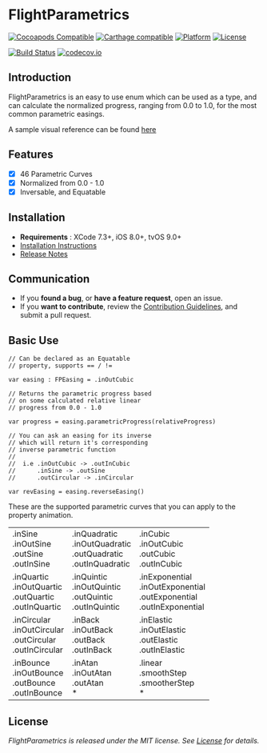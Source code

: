 # FlightParametrics
[![Cocoapods Compatible](https://img.shields.io/badge/pod-v0.9.0-blue.svg)]()
[![Carthage compatible](https://img.shields.io/badge/Carthage-compatible-4BC51D.svg?style=flat)]()
[![Platform](https://img.shields.io/badge/platform-iOS%20|%20tvOS-lightgrey.svg)]()
[![License](https://img.shields.io/badge/license-MIT-343434.svg)](/LICENSE.md)

[![Build Status](https://travis-ci.org/AntonTheDev/FlightParametrics.svg?branch=master)](https://travis-ci.org/AntonTheDev/FlightParametrics)
[![codecov.io](https://codecov.io/gh/codecov/FlightParametrics/branch/master/graphs/badge.svg)](https://codecov.io/gh/codecov/FlightParametrics/branch/master)

## Introduction

FlightParametrics is an easy to use enum which can be used as a type, and can calculate the normalized progress, ranging from 0.0 to 1.0, for the most common parametric easings.

A sample visual reference can be found [here](http://easings.net/)

## Features

- [x] 46 Parametric Curves
- [x] Normalized from 0.0 - 1.0
- [x] Inversable, and Equatable

## Installation

* **Requirements** : XCode 7.3+, iOS 8.0+, tvOS 9.0+
* [Installation Instructions](/Documentation/installation.md)
* [Release Notes](/Documentation/release_notes.md)

## Communication

- If you **found a bug**, or **have a feature request**, open an issue.
- If you **want to contribute**, review the [Contribution Guidelines](/Documentation/CONTRIBUTING.md), and submit a pull request.

## Basic Use


```
// Can be declared as an Equatable
// property, supports == / !=

var easing : FPEasing = .inOutCubic   
```
```
// Returns the parametric progress based
// on some calculated relative linear
// progress from 0.0 - 1.0

var progress = easing.parametricProgress(relativeProgress)  
```
```
// You can ask an easing for its inverse
// which will return it's corresponding
// inverse parametric function
//
//  i.e .inOutCubic -> .outInCubic
//      .inSine -> .outSine
//      .outCircular -> .inCircular

var revEasing = easing.reverseEasing()  
```

These are the supported parametric curves that you can apply to the property animation.


<table>
  <tbody>
    <tr>
      	<td>
       		.inSine<br>
       		.inOutSine<br>
       		.outSine<br>
       		.outInSine</td>
      	<td>
       		.inQuadratic<br>
       		.inOutQuadratic<br>
       		.outQuadratic<br>
      		.outInQuadratic</td>
   	  	<td>
   	  		.inCubic<br>
   	  		.inOutCubic<br>
   	  		.outCubic<br>
   	  		.outInCubic</td>
    </tr>
    <tr>    
      	<td>
      		.inQuartic<br>
      		.inOutQuartic<br>
      		.outQuartic<br>
      		.outInQuartic</td>
      	<td>
      		.inQuintic <br>
      		.inOutQuintic<br>
      		.outQuintic<br>
      		.outInQuintic</td>
      	<td>
    		.inExponential<br>
     		.inOutExponential<br>
    		.outExponential<br>
    		.outInExponential</td>
    </tr>
    <tr>
      	<td>
      		.inCircular <br>
      		.inOutCircular<br>
      		.outCircular<br>
      		.outInCircular</td>
    	<td>
    		.inBack <br>
    		.inOutBack<br>
    		.outBack<br>
    		.outInBack</td>
    	<td>
    		.inElastic <br>
    		.inOutElastic<br>
    		.outElastic<br>
    		.outInElastic </td>
      </tr>
    <tr>
      <td>
     		.inBounce<br>
     		.inOutBounce<br>
      		.outBounce<br>
      		.outInBounce</td>
      <td>
          	.inAtan<br>
    		.inOutAtan<br>
            .outAtan<br>*</td>
      <td>
      		.linear<br>
      		.smoothStep<br>
      		.smootherStep<br>*</td>
    </tr>
  </tbody>
</table>


## License

*FlightParametrics is released under the MIT license. See [License](/LICENSE.md) for details.*
